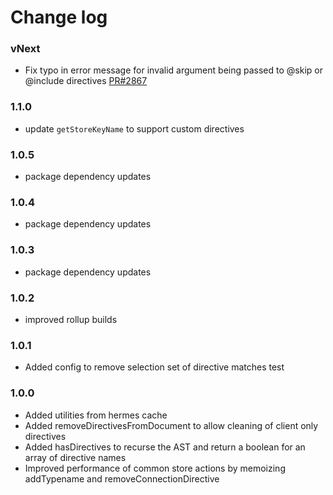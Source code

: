 # Change log


### vNext
- Fix typo in error message for invalid argument being passed to @skip or @include directives [PR#2867](https://github.com/apollographql/apollo-client/pull/2867)

### 1.1.0
- update `getStoreKeyName` to support custom directives

### 1.0.5
- package dependency updates

### 1.0.4
- package dependency updates

### 1.0.3
- package dependency updates

### 1.0.2
- improved rollup builds

### 1.0.1
- Added config to remove selection set of directive matches test

### 1.0.0
- Added utilities from hermes cache
- Added removeDirectivesFromDocument to allow cleaning of client only directives
- Added hasDirectives to recurse the AST and return a boolean for an array of directive names
- Improved performance of common store actions by memoizing addTypename and removeConnectionDirective
